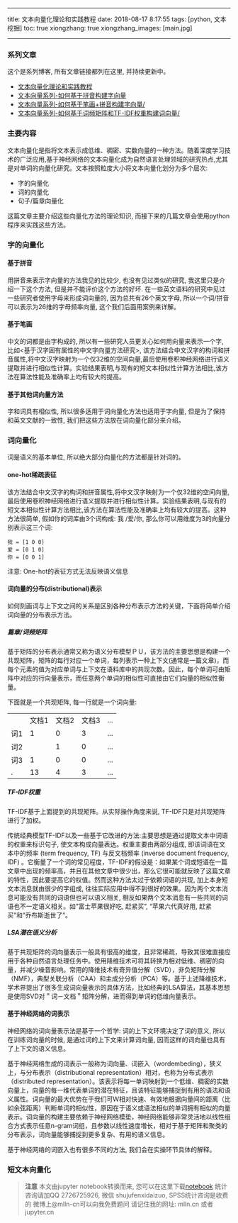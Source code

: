 
---
title: 文本向量化理论和实践教程
date: 2018-08-17 8:17:55
tags: [python, 文本挖掘]
toc: true
xiongzhang: true
xiongzhang_images: [main.jpg]

---
<span></span>
<!-- more -->


### 系列文章

这个是系列博客, 所有文章链接都列在这里, 并持续更新中。

<ul>
<li><a href="http://mlln.cn/2018/08/17/文本向量化理论和实践教程/" >文本向量化理论和实践教程</a></li>
<li><a href="http://mlln.cn/2018/08/17/文本向量系列-如何基于拼音构建字向量/" >文本向量系列-如何基于拼音构建字向量</a></li>
<li><a href="http://mlln.cn/2018/08/18/文本向量系列-如何基于笔画+拼音构建字向量/" >文本向量系列-如何基于笔画+拼音构建字向量/</a></li>
<li><a href="http://mlln.cn/2018/08/18/文本向量系列-如何基于词频矩阵和TF-IDF权重构建词向量/" >文本向量系列-如何基于词频矩阵和TF-IDF权重构建词向量/</a></li>
</ul>

### 主要内容

文本向量化是指将文本表示成低维、稠密、实数向量的一种方法。随着深度学习技术的广泛应用,基于神经网络的文本向量化成为自然语言处理领域的研究热点,尤其是对单词的向量化研究。文本按照粒度大小将文本向量化划分为多个层次:

- 字的向量化
- 词的向量化
- 句子/篇章向量化

这篇文章主要介绍这些向量化方法的理论知识, 而接下来的几篇文章会使用python程序来实践这些方法。

### 字的向量化

#### 基于拼音

用拼音来表示字向量的方法我见的比较少, 也没有见过类似的研究, 我这里只是介绍一下这个方法, 但是并不能评价这个方法的好坏. 在一些英文语料的研究中见过一些研究者使用字母来形成词向量的, 因为总共有26个英文字母, 所以一个词/拼音可以表示为26维的字母频率向量, 这个我们后面用案例来详解。

#### 基于笔画

中文的词都是由字构成的, 所以有一些研究人员更关心如何用向量来表示一个字, 比如<基于汉字固有属性的中文字向量方法研究>, 该方法结合中文汉字的构词和拼音属性,将中文汉字映射为一个仅32维的空间向量,最后使用卷积神经网络进行语义提取并进行相似性计算。实验结果表明,与现有的短文本相似性计算方法相比,该方法在算法性能及准确率上均有较大的提高。


#### 基于其他词向量方法
字和词具有相似性, 所以很多适用于词向量化方法也适用于字向量, 但是为了保持和英文文献的一致性, 我们把这些方法放在词向量化部分来介绍。

### 词向量化

词是语义的基本单位, 所以绝大部分向量化的方法都是针对词的。

#### one-hot稀疏表征

该方法结合中文汉字的构词和拼音属性,将中文汉字映射为一个仅32维的空间向量,最后使用卷积神经网络进行语义提取并进行相似性计算。实验结果表明,与现有的短文本相似性计算方法相比,该方法在算法性能及准确率上均有较大的提高。这种方法很简单, 假如你的词库由3个词构成: 我 /爱/你, 那么你可以用维度为3的向量分别表示这三个词:

```
我 = [1 0 0]
爱 = [0 1 0]
你 = [0 0 1]
```

注意: One-hot的表征方式无法反映语义信息

#### 词向量的分布(distributional)表示

如何刻画词与上下文之间的关系是区别各种分布表示方法的关键，下面将简单介绍词向量的分布表示方法。


##### 篇章/词频矩阵

基于矩阵的分布表示通常又称为语义分布模型ＰＵ，该方法的主要思想是构建一个共现矩阵，矩阵的每行对应一个单词，每列表示一种上下文(通常是一篇文章)，而每个元素的值为对应单词与上下文在语料库中的共现次数。因此，每个单词可由矩阵中对应的行向量表示，而任意两个单词的相似性可直接由它们向量的相似性衡量。

下面就是一个共现矩阵, 每一行就是一个词向量:

<table>
    <tr><td></td><td>文档1</td><td>文档2</td><td>文档3</td><td>...</td></tr>
    <tr><td>词1</td><td>1</td><td>0</td><td>3</td><td>...</td></tr>
    <tr><td>词2</td><td></td><td>1</td><td>0</td><td>...</td></tr>
    <tr><td>词3</td><td>1</td><td>0</td><td>0</td><td>...</td></tr>
    <tr><td>.</td><td>13</td><td>4</td><td>3</td><td>...</td></tr>
</table>

##### TF-IDF权重

TF-IDF基于上面提到的共现矩阵。从实际操作角度来说, TF-IDF只是对共现矩阵进行了加权。

传统经典模型TF-IDF以及一些基于它改进的方法:主要思想是通过提取文本中词语的权重来标识句子, 使文本构成向量表达。权重主要由两部分组成, 即该词语在文本中的频率 (term frequency, TF) 与反文档频率 (inverse document frequency, IDF) 。它衡量了一个词的常见程度，TF-IDF的假设是：如果某个词或短语在一篇文章中出现的频率高，并且在其他文章中很少出，那么它很可能就反映了这篇文章的特性，因此要提高它的权值。然而这种方法太过于依赖词语的共现, 加上本身短文本消息就由很少的字组成, 往往实际应用中得不到很好的效果。因为两个文本消息可能没有共同的词语但也可以语义相关, 相反如果两个文本消息有一些共同的词语也不一定语义相关。如”富士苹果很好吃, 赶紧买”, “苹果六代真好用, 赶紧买”和”乔布斯逝世了”。



##### LSA潜在语义分析

基于共现矩阵的词向量表示一般具有很高的维度，且非常稀疏，导致其很难直接应用于各种自然语言处理任务中。使用降维技术可将其转换为相对低维、稠密的向量，并减少噪音影响。常用的降维技术有奇异值分解（SVD），非负矩阵分解（NMF），典型关联分析（CAA）和主成分分析（PCA）等。基于上述降维技术，学术界提出了很多生成词向量表示的具体方法，比如经典的LSA算法，其基本思想是使用SVD对＂词－文档＂矩阵分解，进而得到单词的低维向量表示。




#### 基于神经网络的词表示

神经网络的词向量表示法是基于一个哲学: 词的上下文环境决定了词的意义, 所以在训练词向量的时候, 是通过词的上下文来计算词向量, 因而这样的词向量也具有了上下文的语义信息。

基于神经网络生成的词表示一般称为词向量、词嵌入（wordembeding），狭义上，与分布表示（distributional representation）相对，也称为分布式表示（distributed representation）。该表示将每一单词映射到一个低维、稠密的实数向量上，向量的每一维代表单词的潜在特征，且该特征能够捕捉到有用的语法和语义属性。词向量的最大优势在于我们可Ｗ相对快速、有效地根据向量间的距离（比如余弦距离）判断单词的相似性，原因在于语义或语法相似的单词拥有相似的向量表示。词向量的构建主要依赖于神经网络模垫，神经网络能够非常灵活地以线性组合方式表示任意n-gram词组，且参数以线性速度増长，相对于基于矩阵和聚类的分布表示，词向量能够捕捉到更多复杂、有用的语义信息。

基于神经网络的词嵌入也有很多不同的方法, 我们会在实操环节具体的解释。

### 短文本向量化


> **注意**
> 本文由jupyter notebook转换而来, 您可以在这里下载[notebook](文本向量化理论和实践教程.ipynb)
> 统计咨询请加QQ 2726725926, 微信 shujufenxidaizuo,  SPSS统计咨询是收费的
> 微博上@mlln-cn可以向我免费题问
> 请记住我的网址: mlln.cn 或者 jupyter.cn
